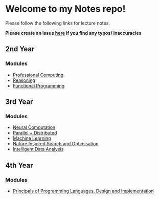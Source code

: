 # Welcome to my Notes repo!

Please follow the following links for lecture notes.

**Please create an issue [here](https://github.com/barrett370/Notes/issues) if you find any typos/ inaccuracies**

## 2nd Year
### Modules

- [Professional Computing](Y2/Professional-Computing/out/Professional_Computing_Notes.html)
- [Reasoning](Y2/Reasoning/reasoning-index.md)
- [Functional Programming](Y2/Functional/functional-index.md)

## 3rd Year

### Modules

- [Neural Computation](./Y3/Neural-Computation/nc-index.md)
- [Parallel + Distributed](./Y3/Parallel+Distributed/pd-index.md)
- [Machine Learning](./Y3/Machine-Learning/ml-index.md)
- [Nature Inspired Search and Optimisation](./Y3/NISO/niso-index.md)
- [Intelligent Data Analysis](./Y3/Ida/ida-index.md)


## 4th Year

### Modules

- [Principals of Programming Languages, Design and Implementation](./Y4/plpdi/ppl-index.md)



